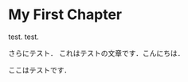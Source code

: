 # My First Chapter

test.
test.

さらにテスト．
これはテストの文章です．こんにちは．

<i class="fa fa-bars"></i>

<i class="fa fa-paint-brush"></i>

ここはテストです．


